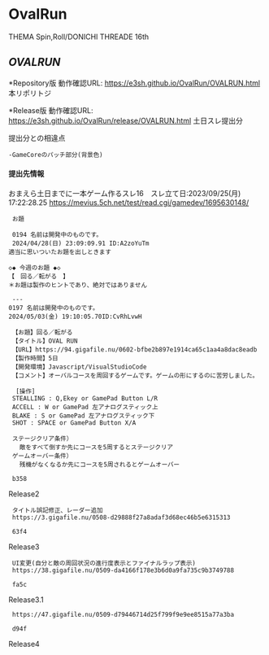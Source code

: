 # OvalRun

THEMA Spin,Roll/DONICHI THREADE 16th 

*OVALRUN*
--------

*Repository版 動作確認URL:
https://e3sh.github.io/OvalRun/OVALRUN.html
 本リポリトジ　

*Release版 動作確認URL:
https://e3sh.github.io/OvalRun/release/OVALRUN.html
 土日スレ提出分

提出分との相違点

    -GameCoreのパッチ部分(背景色)

#### 提出先情報

おまえら土日までに一本ゲーム作るスレ16　スレ立て日:2023/09/25(月) 17:22:28.25
https://mevius.5ch.net/test/read.cgi/gamedev/1695630148/

     お題

     0194 名前は開発中のものです。
     2024/04/28(日) 23:09:09.91 ID:A2zoYuTm
    適当に思いついたお題を出しときます

    ◇◆ 今週のお題 ◆◇
    【　回る／転がる　】
    ＊お題は製作のヒントであり、絶対ではありません

     ---
    0197 名前は開発中のものです。
    2024/05/03(金) 19:10:05.70ID:CvRhLvwH

     【お題】回る／転がる
     【タイトル】OVAL RUN
     【URL】https://94.gigafile.nu/0602-bfbe2b897e1914ca65c1aa4a8dac8eadb
     【製作時間】5日
     【開発環境】Javascript/VisualStudioCode
     【コメント】オーバルコースを周回するゲームです。ゲームの形にするのに苦労しました。

      [操作]
     STEALLING : Q,Ekey or GamePad Button L/R
     ACCELL : W or GamePad 左アナログスティック上
     BLAKE : S or GamePad 左アナログスティック下
     SHOT : SPACE or GamePad Button X/A

     ステージクリア条件）
       敵をすべて倒すか先にコースを5周するとステージクリア
     ゲームオーバー条件）
       残機がなくなるか先にコースを5周されるとゲームオーバー

     b358
 
 Release2
 
     タイトル誤記修正、レーダー追加
     https://3.gigafile.nu/0508-d29888f27a8adaf3d68ec46b5e6315313

     63f4

 Release3

     UI変更(自分と敵の周回状況の進行度表示とファイナルラップ表示)
     https://38.gigafile.nu/0509-da4166f178e3b6d0a9fa735c9b3749788

     fa5c

 Release3.1
   
     https://47.gigafile.nu/0509-d79446714d25f799f9e9ee8515a77a3ba

     d94f

 Release4
